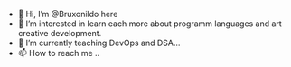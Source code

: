 - 👋 Hi, I’m @Bruxonildo here
- 👀 I’m interested in learn each more about programm languages and art creative development.
- 🌱 I’m currently teaching DevOps and DSA...
- 📫 How to reach me ..

<!---
Bruxonildo/Bruxonildo is a ✨ special ✨ repository because its `README.md` (this file) appears on your GitHub profile.
You can click the Preview link to take a look at your changes.
--->
